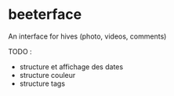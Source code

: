 # beeterface
An interface for hives (photo, videos, comments)

TODO :

- structure et affichage des dates 
- structure couleur 
- structure tags 
